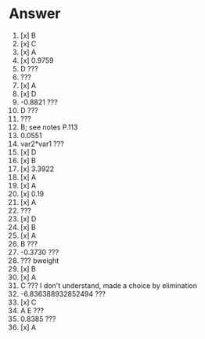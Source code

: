 # Answer

1. [x] B
2. [x] C
3. [x] A
4. [x] 0.9759
5. D ???
6. ???
7. [x] A
8. [x] D
9. -0.8821 ???
10. D ???
11. ???
12. B; see notes P.113
13. 0.0551
14. var2*var1 ???
15. [x] D
16. [x] B
17. [x] 3.3922
18. [x] A
19. [x] A
20. [x] 0.19
21. [x] A
22. ???
23. [x] D
24. [x] B
25. [x] A
26. B ???
27. -0.3730 ???
28. ??? bweight
29. [x] B
30. [x] A
31. C ??? I don't understand, made a choice by elimination
32. -6.836388932852494 ???
33. [x] C
34. A E ???
35. 0.8385 ???
36. [x] A
